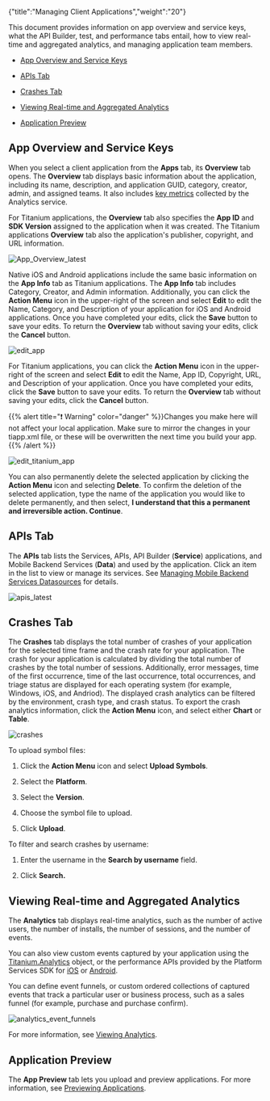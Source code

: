 {"title":"Managing Client Applications","weight":"20"}

This document provides information on app overview and service keys, what the API Builder, test, and performance tabs entail, how to view real-time and aggregated analytics, and managing application team members.

* [App Overview and Service Keys](#app-overview-and-service-keys)

* [APIs Tab](#apis-tab)

* [Crashes Tab](#crashes-tab)

* [Viewing Real-time and Aggregated Analytics](#viewing-real-time-and-aggregated-analytics)

* [Application Preview](#application-preview)

## App Overview and Service Keys

When you select a client application from the **Apps** tab, its **Overview** tab opens. The **Overview** tab displays basic information about the application, including its name, description, and application GUID, category, creator, admin, and assigned teams. It also includes [key metrics](/docs/appc/Appcelerator_Dashboard/Appcelerator_Dashboard_Guide/Managing_Applications/Viewing_Metrics/) collected by the Analytics service.

For Titanium applications, the **Overview** tab also specifies the **App ID** and **SDK Version** assigned to the application when it was created. The Titanium applications **Overview** tab also the application's publisher, copyright, and URL information.

![App_Overview_latest](/Images/appc/download/attachments/60145239/App_Overview_latest.png)

Native iOS and Android applications include the same basic information on the **App Info** tab as Titanium applications. The **App Info** tab includes Category, Creator, and Admin information. Additionally, you can click the **Action Menu** icon in the upper-right of the screen and select **Edit** to edit the Name, Category, and Description of your application for iOS and Android applications. Once you have completed your edits, click the **Save** button to save your edits. To return the **Overview** tab without saving your edits, click the **Cancel** button.

![edit_app](/Images/appc/download/attachments/60145239/edit_app.png)

For Titanium applications, you can click the **Action Menu** icon in the upper-right of the screen and select **Edit** to edit the Name, App ID, Copyright, URL, and Description of your application. Once you have completed your edits, click the **Save** button to save your edits. To return the **Overview** tab without saving your edits, click the **Cancel** button.

{{% alert title="❗️ Warning" color="danger" %}}Changes you make here will not affect your local application. Make sure to mirror the changes in your tiapp.xml file, or these will be overwritten the next time you build your app.{{% /alert %}}

![edit_titanium_app](/Images/appc/download/attachments/60145239/edit_titanium_app.png)

You can also permanently delete the selected application by clicking the **Action Menu** icon and selecting **Delete**. To confirm the deletion of the selected application, type the name of the application you would like to delete permanently, and then select, **I understand that this a permanent and irreversible action. Continue**.

## APIs Tab

The **APIs** tab lists the Services, APIs, API Builder (**Service**) applications, and Mobile Backend Services (**Data**) and used by the application. Click an item in the list to view or manage its services. See [Managing Mobile Backend Services Datasources](/docs/appc/Appcelerator_Dashboard/Appcelerator_Dashboard_Guide/Managing_Applications/Managing_Mobile_Backend_Services_Datasources/) for details.

![apis_latest](/Images/appc/download/attachments/60145239/apis_latest.png)

## Crashes Tab

The **Crashes** tab displays the total number of crashes of your application for the selected time frame and the crash rate for your application. The crash for your application is calculated by dividing the total number of crashes by the total number of sessions. Additionally, error messages, time of the first occurrence, time of the last occurrence, total occurrences, and triage status are displayed for each operating system (for example, Windows, iOS, and Andriod). The displayed crash analytics can be filtered by the environment, crash type, and crash status. To export the crash analytics information, click the **Action Menu** icon, and select either **Chart** or **Table**.

![crashes](/Images/appc/download/attachments/60145239/crashes.png)

To upload symbol files:

1. Click the **Action Menu** icon and select **Upload Symbols**.

2. Select the **Platform**.

3. Select the **Version**.

4. Choose the symbol file to upload.

5. Click **Upload**.

To filter and search crashes by username:

1. Enter the username in the **Search by username** field.

2. Click **Search.**

## Viewing Real-time and Aggregated Analytics

The **Analytics** tab displays real-time analytics, such as the number of active users, the number of installs, the number of sessions, and the number of events.

You can also view custom events captured by your application using the [Titanium.Analytics](#!/api/Titanium.Analytics) object, or the performance APIs provided by the Platform Services SDK for [iOS](/docs/appc/AMPLIFY_Appcelerator_Services/AMPLIFY_Appcelerator_Platform_Services_How-tos/AMPLIFY_Appcelerator_Services_Native_SDKs/AMPLIFY_Appcelerator_Platform_Services_for_iOS/APS_Analytics_for_iOS/) or [Android](/docs/appc/AMPLIFY_Appcelerator_Services/AMPLIFY_Appcelerator_Platform_Services_How-tos/AMPLIFY_Appcelerator_Services_Native_SDKs/AMPLIFY_Appcelerator_Platform_Services_for_Android/APS_Analytics_for_Android/).

You can define event funnels, or custom ordered collections of captured events that track a particular user or business process, such as a sales funnel (for example, purchase and purchase confirm).

![analytics_event_funnels](/Images/appc/download/attachments/60145239/analytics_event_funnels.png)

For more information, see [Viewing Analytics](/docs/appc/Appcelerator_Dashboard/Appcelerator_Dashboard_Guide/Managing_Applications/Viewing_Analytics/).

## Application Preview

The **App Preview** tab lets you upload and preview applications. For more information, see [Previewing Applications](/docs/appc/Appcelerator_Dashboard/Appcelerator_Dashboard_Guide/Managing_Applications/Managing_Client_Applications/Previewing_Applications/).
